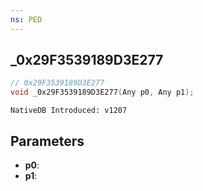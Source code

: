 ```yaml
---
ns: PED
---
```

## _0x29F3539189D3E277

```c
// 0x29F3539189D3E277
void _0x29F3539189D3E277(Any p0, Any p1);
```

```
NativeDB Introduced: v1207
```

## Parameters
* **p0**:
* **p1**:
